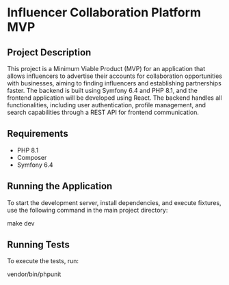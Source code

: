 # Influencer Collaboration Platform MVP

## Project Description

This project is a Minimum Viable Product (MVP) for an application that allows influencers to advertise their accounts for collaboration opportunities with businesses, aiming to finding influencers and establishing partnerships faster. The backend is built using Symfony 6.4 and PHP 8.1, and the frontend application will be developed using React. The backend handles all functionalities, including user authentication, profile management, and search capabilities through a REST API for frontend communication.

## Requirements

- PHP 8.1
- Composer
- Symfony 6.4

## Running the Application
To start the development server, install dependencies, and execute fixtures, use the following command in the main project directory:

make dev

## Running Tests
To execute the tests, run:

vendor/bin/phpunit
